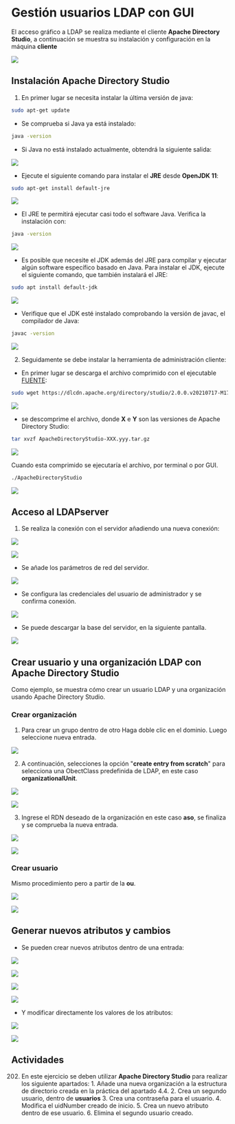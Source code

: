 # Gestión usuarios LDAP con GUI

El acceso gráfico a LDAP se realiza mediante el cliente **Apache Directory Studio**, a continuación se muestra su instalación y configuración en la máquina **cliente**

![](./imagenes/ads/461.png)

## Instalación Apache Directory Studio

1. En primer lugar se necesita instalar la última versión de java:

``` bash
sudo apt-get update
```

- Se comprueba si Java ya está instalado:

``` bash
java -version
```

- Si Java no está instalado actualmente, obtendrá la siguiente salida:

![](./imagenes/ads/462.png)

- Ejecute el siguiente comando para instalar el **JRE** desde **OpenJDK 11**:

``` bash
sudo apt-get install default-jre
```

![](./imagenes/ads/463.png)

- El JRE te permitirá ejecutar casi todo el software Java. Verifica la instalación con:

``` bash
java -version
```

![](./imagenes/ads/464.png)

- Es posible que necesite el JDK además del JRE para compilar y ejecutar algún software específico basado en Java. Para instalar el JDK, ejecute el siguiente comando, que también instalará el JRE:

``` bash
sudo apt install default-jdk
```

![](./imagenes/ads/465.png)

- Verifique que el JDK esté instalado comprobando la versión de javac, el compilador de Java:

``` bash
javac -version
```

![](./imagenes/ads/466.png)

2. Seguidamente se debe instalar la herramienta de administración cliente:

- En primer lugar se descarga el archivo comprimido con el ejecutable [FUENTE](https://directory.apache.org/studio/download/download-linux.html):

``` bash
sudo wget https://dlcdn.apache.org/directory/studio/2.0.0.v20210717-M17/ApacheDirectoryStudio-2.0.0.v20210717-M17-linux.gtk.x86_64.tar.gz
```
![](./imagenes/ads/467.png)

- se descomprime el archivo, donde **X** e **Y** son las versiones de Apache Directory Studio:

``` bash
tar xvzf ApacheDirectoryStudio-XXX.yyy.tar.gz
```

![](./imagenes/ads/468.png)

Cuando esta comprimido se ejecutaría el archivo, por terminal o por GUI.

``` bash
./ApacheDirectoryStudio
```

![](./imagenes/ads/469.png)

## Acceso  al LDAPserver

1. Se realiza la conexión con el servidor añadiendo una nueva conexión:

![](./imagenes/ads/474.png)

![](./imagenes/ads/470.png)

- Se añade los parámetros de red del servidor.

![](./imagenes/ads/471.png)

- Se configura las credenciales del usuario de administrador y se confirma conexión.

![](./imagenes/ads/472.png)

- Se puede descargar la base del servidor, en la siguiente pantalla.

![](./imagenes/ads/473.png)


## Crear usuario y una organización LDAP con Apache Directory Studio

Como ejemplo, se muestra cómo crear un usuario LDAP y una organización usando Apache Directory Studio.

### Crear organización

1. Para crear un grupo dentro de otro Haga doble clic en el dominio. Luego seleccione nueva entrada.

![](./imagenes/ads/475.png)

2. A continuación, selecciones la opción "**create entry from scratch**" para selecciona una ObectClass predefinida de LDAP, en este caso **organizationalUnit**.

![](./imagenes/ads/476.png)

![](./imagenes/ads/477.png)

3. Ingrese el RDN deseado de la organización en este caso **aso**, se finaliza y se comprueba la nueva entrada.

![](./imagenes/ads/478.png)

![](./imagenes/ads/479.png)

### Crear usuario

Mismo procedimiento pero a partir de la **ou**.

![](./imagenes/ads/480.png)

![](./imagenes/ads/481.png)

## Generar nuevos atributos y cambios

- Se pueden crear nuevos atributos dentro de una entrada:

![](./imagenes/ads/484.png)

![](./imagenes/ads/485.png)

![](./imagenes/ads/486.png)

![](./imagenes/ads/487.png)

- Y modificar directamente los valores de los atributos:

![](./imagenes/ads/482.png)

![](./imagenes/ads/483.png)
## Actividades

202. En este ejercicio se deben utilizar **Apache Directory Studio** para realizar los siguiente apartados:
    1. Añade una nueva organización a la estructura de directorio creada en la práctica del apartado 4.4.
    2. Crea un segundo usuario, dentro de **usuarios**
    3. Crea una contraseña para el usuario.
    4. Modifica el uidNumber creado de inicio.
    5. Crea un nuevo atributo dentro de ese usuario.
    6. Elimina el segundo usuario creado.
